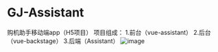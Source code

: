 # GJ-Assistant
购机助手移动端app（H5项目）
项目组成： 
1.前台（vue-assistant） 
2.后台（vue-backstage） 
3.后端（Assistant）
![image](https://user-images.githubusercontent.com/48354109/179160168-7d275764-d84e-486e-8ed3-bb0c3fad4aca.png)
